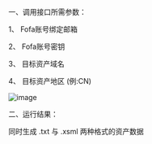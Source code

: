 一、调用接口所需参数：

1、 Fofa账号绑定邮箱

2、 Fofa账号密钥

3、 目标资产域名

4、 目标资产地区 (例:CN)

![image](https://github.com/user-attachments/assets/8d6fe5d5-3990-46c5-990a-b423ef4e143f)






二、运行结果：

同时生成 .txt 与 .xsml 两种格式的资产数据


